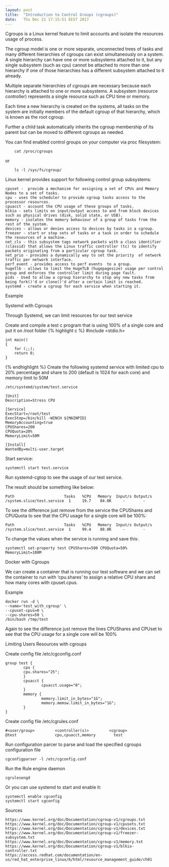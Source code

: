 ```yaml
---
layout: post
title:  "Introduction to Control Groups (cgroups)"
date:   Thu Dec 21 17:15:51 EEST 2017
---
```

Cgroups is a Linux kernel feature to limit accounts and isolate the resources usage of process.

The cgroup model is one or more separate, unconnected trees of tasks and many different hierarchies of cgroups can exist simultaneously on a system. A single hierarchy can have one or more subsystems attached to it, but any single subsystem (such as cpu) cannot be attached to more than one hierarchy if one of those hierarchies has a different subsystem attached to it already. 

Multiple separate hierarchies of cgroups are necessary because each hierarchy is attached to one or more subsystems. A subsystem (resource controller) represents a single resource such as CPU time or memory.

Each time a new hierarchy is created on the systems, all tasks on the system are initially members of the default cgroup of that hierarchy, which is known as the root cgroup.

Further a child task automatically inherits the cgroup membership of its parent but can be moved to different cgroups as needed.


You can find enabled control groups on your computer via proc filesystem:
  
        cat /proc/cgroups
or
          
        ls -l /sys/fs/cgroup/

Linux kernel provides support for following control group subsystems:

    cpuset -  provide a mechanism for assigning a set of CPUs and Memory Nodes to a set of tasks.
    cpu - uses the scheduler to provide cgroup tasks access to the processor resources.
    cpuacct - account the CPU usage of these groups of tasks.
    blkio - sets limits on input/output access to and from block devices such as physical drives (disk, solid state, or USB).
    memory - isolates the memory behaviour of a group of tasks from the rest of the system.
    devices - allows or denies access to devices by tasks in a cgroup. 
    freezer - start or stop sets of tasks or a task in order to schedule the resources of a machine.
    net_cls - this subsystem tags network packets with a class identifier (classid) that allows the Linux traffic controller (tc) to identify packets originating from a particular cgroup task. 
    net_prio - provides a dynamically way to set the priority  of network traffic per network interface.
    perf_event - provides access to perf events  to a group.
    hugetlb - allows to limit the HugeTLB (hugepagesize) usage per control group and enforces the controller limit during page fault.
    pids - Used to allow a cgroup hierarchy to stop any new tasks from being fork()'d or clone()'d after a certain limit is reached.
    systemd - create a cgroup for each service when starting it.

Example 

Systemd with Cgroups

Through Systemd, we can limit resources for our test service

Create and compile a test c program that is using 100% of a single core and put it on /root folder
{% highlight c %}
	#include <stdio.h>

	int main()
	{    
        for (;;);
        return 0;
	}
{% endhighlight %}
Create the following systemd service with limited cpu to 20% percentage and share to 200 (default is 1024 for each core) and memory limit to 50M 

	/etc/systemd/system/test.service

	[Unit]
	Description=Stress CPU

	[Service]
	ExecStart=/root/test
	ExecStop=/bin/kill -WINCH ${MAINPID}
	MemoryAccounting=true 
	CPUShares=200
	CPUQuota=20%
	MemoryLimit=50M

	[Install]
	WantedBy=multi-user.target

Start service:

	systemctl start test.service

Run systemd-cgtop to see the usage of our test service.

The result should be something like below:

	Path                      Tasks   %CPU   Memory  Input/s Output/s
	/system.slice/test.service  1     19.7    84.0K     -        -
 

To see the difference just remove from the service the CPUShares and CPUQuota to see that the CPU usage for a single core will be 100%:

	Path                      Tasks   %CPU   Memory  Input/s Output/s
	/system.slice/test.service  1     99.4    88.0K     -        -

To change the values when the service is running and save this:

	systemctl set-property test CPUShares=500 CPUQuota=50% MemoryLimit=100M

Docker with Cgroups

We can create a container that is running our test software and we can set the container to run with ‘cpu.shares’ to assign a relative CPU share and how many cores with cpuset.cpus.

Example

	docker run -d \
	--name='test_with_cgroup' \
	--cpuset-cpus=0 \
	--cpu-shares=50 \
	/bin/bash /tmp/test

Again to see the difference just remove the lines CPUShares and CPUset to see that the CPU usage for a single core will be 100% 


Limiting Users Resources with cgroups

Create config file /etc/cgconfig.conf

	group test {
         	cpu {
			cpu.shares="25";
         	}
         	cpuacct {
                	cpuacct.usage="0";
         	}
         	memory {
                	memory.limit_in_bytes="1G";
                	memory.memsw.limit_in_bytes="1G";
         	}
	}

Create config file /etc/cgrules.conf

	#<user/group>         <controller(s)>         <cgroup>
	@test                 cpu,cpuacct,memory        test

Run configuration parcer to parse and load the specified cgroups configuration file

	cgconfigparser -l /etc/cgconfig.conf

Run the Rule engine daemon
	
	cgrulesengd

Or you can use systemd to start and enable it:
	
	systemctl enable cgconfig
	systemctl start cgconfig

Sources

    https://www.kernel.org/doc/Documentation/cgroup-v1/cgroups.txt
    https://www.kernel.org/doc/Documentation/cgroup-v1/cpusets.txt
    https://www.kernel.org/doc/Documentation/cgroup-v1/devices.txt
    https://www.kernel.org/doc/Documentation/cgroup-v1/freezer-subsystem.txt
    https://www.kernel.org/doc/Documentation/cgroup-v1/memory.txt
    https://www.kernel.org/doc/Documentation/cgroup-v1/blkio-controller.txt
    https://access.redhat.com/documentation/en-us/red_hat_enterprise_linux/6/html/resource_management_guide/ch01
